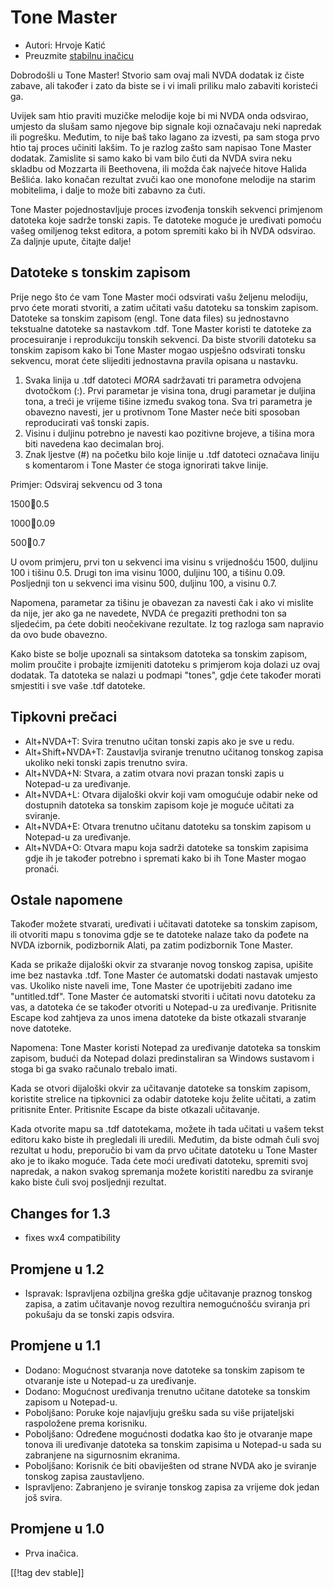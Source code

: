 # Tone Master #

* Autori: Hrvoje Katić
* Preuzmite [stabilnu inačicu][1]

Dobrodošli u Tone Master! Stvorio sam ovaj mali NVDA dodatak iz čiste
zabave, ali također i zato da biste se i vi imali priliku malo zabaviti
koristeći ga.

Uvijek sam htio praviti muzičke melodije koje bi mi NVDA onda odsvirao,
umjesto da slušam samo njegove bip signale koji označavaju neki napredak ili
pogrešku. Međutim, to nije baš tako lagano za izvesti, pa sam stoga prvo
htio taj proces učiniti lakšim. To je razlog zašto sam napisao Tone Master
dodatak. Zamislite si samo kako bi vam bilo čuti da NVDA svira neku skladbu
od Mozzarta ili Beethovena, ili možda čak najveće hitove Halida
Bešlića. Iako konačan rezultat zvuči kao one monofone melodije na starim
mobitelima, i dalje to može biti zabavno za čuti.

Tone Master pojednostavljuje proces izvođenja tonskih sekvenci primjenom
datoteka koje sadrže tonski zapis. Te datoteke moguće je uređivati pomoću
vašeg omiljenog tekst editora, a potom spremiti kako bi ih NVDA odsvirao. Za
daljnje upute, čitajte dalje!

## Datoteke s tonskim zapisom

Prije nego što će vam Tone Master moći odsvirati vašu željenu melodiju, prvo
ćete morati stvoriti, a zatim učitati vašu datoteku sa tonskim
zapisom. Datoteke sa tonskim zapisom (engl. Tone data files) su jednostavno
tekstualne datoteke sa nastavkom .tdf. Tone Master koristi te datoteke za
procesuiranje i reprodukciju tonskih sekvenci. Da biste stvorili datoteku sa
tonskim zapisom kako bi Tone Master mogao uspješno odsvirati tonsku
sekvencu, morat ćete slijediti jednostavna pravila opisana u nastavku.

1. Svaka linija u .tdf datoteci *MORA* sadržavati tri parametra odvojena
   dvotočkom (:). Prvi parametar je visina tona, drugi parametar je duljina
   tona, a treći je vrijeme tišine između svakog tona. Sva tri parametra je
   obavezno navesti, jer u protivnom Tone Master neće biti sposoban
   reproducirati vaš tonski zapis.
2. Visinu i duljinu potrebno je navesti kao pozitivne brojeve, a tišina mora
   biti navedena kao decimalan broj.
3. Znak ljestve (#) na početku bilo koje linije u .tdf datoteci označava
   liniju s komentarom i Tone Master će stoga ignorirati takve linije.

Primjer: Odsviraj sekvencu od 3 tona

1500:100:0.5

1000:100:0.09

500:100:0.7

U ovom primjeru, prvi ton u sekvenci ima visinu s vrijednošću 1500, duljinu
100 i tišinu 0.5. Drugi ton ima visinu 1000, duljinu 100, a tišinu
0.09. Posljednji ton u sekvenci ima visinu 500, duljinu 100, a visinu 0.7.

Napomena, parametar za tišinu je obavezan za navesti čak i ako vi mislite da
nije, jer ako ga ne navedete, NVDA će pregaziti prethodni ton sa sljedećim,
pa ćete dobiti neočekivane rezultate. Iz tog razloga sam napravio da ovo
bude obavezno.

Kako biste se bolje upoznali sa sintaksom datoteka sa tonskim zapisom, molim
proučite i probajte izmijeniti datoteku s primjerom koja dolazi uz ovaj
dodatak. Ta datoteka se nalazi u podmapi "tones", gdje ćete također morati
smjestiti i sve vaše .tdf datoteke.

## Tipkovni prečaci

* Alt+NVDA+T: Svira trenutno učitan tonski zapis ako je sve u redu.
* Alt+Shift+NVDA+T: Zaustavlja sviranje trenutno učitanog tonskog zapisa
  ukoliko neki tonski zapis trenutno svira.
* Alt+NVDA+N: Stvara, a zatim otvara novi prazan tonski zapis u Notepad-u za
  uređivanje.
* Alt+NVDA+L: Otvara dijaloški okvir koji vam omogućuje odabir neke od
  dostupnih datoteka sa tonskim zapisom koje je moguće učitati za sviranje.
* Alt+NVDA+E: Otvara trenutno učitanu datoteku sa tonskim zapisom u
  Notepad-u za uređivanje.
* Alt+NVDA+O: Otvara mapu koja sadrži datoteke sa tonskim zapisima gdje ih
  je također potrebno i spremati kako bi ih Tone Master mogao pronaći.

## Ostale napomene

Također možete stvarati, uređivati i učitavati datoteke sa tonskim zapisom,
ili otvoriti mapu s tonovima gdje se te datoteke nalaze tako da pođete na
NVDA izbornik, podizbornik Alati, pa zatim podizbornik Tone Master.

Kada se prikaže dijaloški okvir za stvaranje novog tonskog zapisa, upišite
ime bez nastavka .tdf. Tone Master će automatski dodati nastavak umjesto
vas. Ukoliko niste naveli ime, Tone Master će upotrijebiti zadano ime
"untitled.tdf". Tone Master će automatski stvoriti i učitati novu datoteku
za vas, a datoteka će se također otvoriti u Notepad-u za
uređivanje. Pritisnite Escape kod zahtjeva za unos imena datoteke da biste
otkazali stvaranje nove datoteke.

Napomena: Tone Master koristi Notepad za uređivanje datoteka sa tonskim
zapisom, budući da Notepad dolazi predinstaliran sa Windows sustavom i stoga
bi ga svako računalo trebalo imati.

Kada se otvori dijaloški okvir za učitavanje datoteke sa tonskim zapisom,
koristite strelice na tipkovnici za odabir datoteke koju želite učitati, a
zatim pritisnite Enter. Pritisnite Escape da biste otkazali učitavanje.

Kada otvorite mapu sa .tdf datotekama, možete ih tada učitati u vašem tekst
editoru kako biste ih pregledali ili uredili. Međutim, da biste odmah čuli
svoj rezultat u hodu, preporučio bi vam da prvo učitate datoteku u Tone
Master ako je to ikako moguće. Tada ćete moći uređivati datoteku, spremiti
svoj napredak, a nakon svakog spremanja možete koristiti naredbu za sviranje
kako biste čuli svoj posljednji rezultat.

## Changes for 1.3

* fixes wx4 compatibility

## Promjene u 1.2

* Ispravak: Ispravljena ozbiljna greška gdje učitavanje praznog tonskog
  zapisa, a zatim učitavanje novog rezultira nemogućnošću sviranja pri
  pokušaju da se tonski zapis odsvira.

## Promjene u 1.1

* Dodano: Mogućnost stvaranja nove datoteke sa tonskim zapisom te otvaranje
  iste u Notepad-u za uređivanje.
* Dodano: Mogućnost uređivanja trenutno učitane datoteke sa tonskim zapisom
  u Notepad-u.
* Poboljšano: Poruke koje najavljuju grešku sada su više prijateljski
  raspoložene prema korisniku.
* Poboljšano: Određene mogućnosti dodatka kao što je otvaranje mape tonova
  ili uređivanje datoteka sa tonskim zapisima u Notepad-u sada su zabranjene
  na sigurnosnim ekranima.
* Poboljšano: Korisnik će biti obaviješten od strane NVDA ako je sviranje
  tonskog zapisa zaustavljeno.
* Ispravljeno: Zabranjeno je sviranje tonskog zapisa za vrijeme dok jedan
  još svira.

## Promjene u 1.0

* Prva inačica.

[[!tag dev stable]]

[1]: https://addons.nvda-project.org/files/get.php?file=tmast
